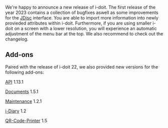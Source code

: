 We're happy to announce a new release of i-doit. The first release of the year 2023 contains a collection of bugfixes aswell as some improvements for the [JDisc](../../consolidate-data/jdisc-discovery.md) interface. You are able to import more information into newly provieded attributes within i-doit. Furthermore, if you are using smaller i-doit on a screen with a lower resolution, you will experience an automatic adjustment of the menu bar at the top. We also recommend to check out the changelog.

Add-ons
-------

Paired with the release of i-doit 22, we also provided new versions for the following add-ons:

[API](../../i-doit-add-ons/api/index.md) 1.13.1

[Documents](../../i-doit-add-ons/documents/index.md) 1.5.1

[Maintenance](../../i-doit-add-ons/maintenance.md) 1.2.1

[i-Diary](../../i-doit-add-ons/i-diary/index.md) 1.2

[QR-Code-Printer](../../i-doit-add-ons/i-doit-qr-code-printer.md) 1.5
